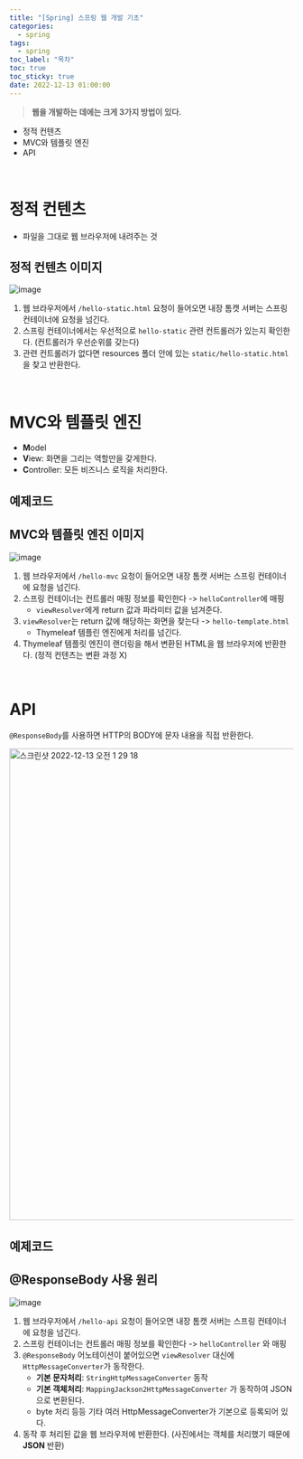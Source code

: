 ```yaml
---
title: "[Spring] 스프링 웹 개발 기초"
categories:
  - spring
tags:
  - spring
toc_label: "목차"
toc: true
toc_sticky: true
date: 2022-12-13 01:00:00
---
```


> **웹을 개발하는 데에는 크게 3가지 방법이 있다.**

- 정적 컨텐츠
- MVC와 템플릿 엔진
- API

<br>

# 정적 컨텐츠

- 파일을 그대로 웹 브라우저에 내려주는 것

## 정적 컨텐츠 이미지

![image](https://user-images.githubusercontent.com/93996283/207093722-0d4e0838-145a-4445-8dbe-9e9d3781c904.png)

1. 웹 브라우저에서 `/hello-static.html` 요청이 들어오면 내장 톰캣 서버는 스프링 컨테이너에 요청을 넘긴다.
2. 스프링 컨테이너에서는 우선적으로 `hello-static` 관련 컨트롤러가 있는지 확인한다. (컨트롤러가 우선순위를 갖는다)
3. 관련 컨트롤러가 없다면 resources 폴더 안에 있는 `static/hello-static.html`을 찾고 반환한다.

<br>

# MVC와 템플릿 엔진

- **M**odel
- **V**iew: 화면을 그리는 역할만을 갖게한다.
- **C**ontroller: 모든 비즈니스 로직을 처리한다.

## 예제코드

<script src="https://gist.github.com/1eejisoo/3cf011d35f40d0d3f73d0eff06006327.js"></script>

## MVC와 템플릿 엔진 이미지

![image](https://user-images.githubusercontent.com/93996283/207097217-1c254dd9-864c-45b4-b013-22d7e4ecefd3.png)

1. 웹 브라우저에서 `/hello-mvc` 요청이 들어오면 내장 톰캣 서버는 스프링 컨테이너에 요청을 넘긴다.
2. 스프링 컨테이너는 컨트롤러 매핑 정보를 확인한다 -> `helloController`에 매핑
   - `viewResolver`에게 return 값과 파라미터 값을 넘겨준다.
3. `viewResolver`는 return 값에 해당하는 화면을 찾는다 -> `hello-template.html`
   - Thymeleaf 템플린 엔진에게 처리를 넘긴다.
4. Thymeleaf 템플릿 엔진이 랜더링을 해서 변환된 HTML을 웹 브라우저에 반환한다. (정적 컨텐츠는 변환 과정 X)

<br>

# API

`@ResponseBody`를 사용하면 HTTP의 BODY에 문자 내용을 직접 반환한다.

<img width="835" alt="스크린샷 2022-12-13 오전 1 29 18" src="https://user-images.githubusercontent.com/93996283/207099713-796f7bc6-0b07-484f-9e3d-70710da4daf6.png">

## 예제코드

<script src="https://gist.github.com/1eejisoo/b928355074c8002fdf1d1f0ecc07f392.js"></script>

## @ResponseBody 사용 원리

![image](https://user-images.githubusercontent.com/93996283/207101320-264b1812-604f-4131-a441-2fa3a1c3f613.png)

1. 웹 브라우저에서 `/hello-api` 요청이 들어오면 내장 톰캣 서버는 스프링 컨테이너에 요청을 넘긴다.
2. 스프링 컨테이너는 컨트롤러 매핑 정보를 확인한다 -> `helloController` 와 매핑
3. `@ResponseBody` 어노테이션이 붙어있으면 `viewResolver` 대신에 `HttpMessageConverter`가 동작한다.
   - **기본 문자처리**: `StringHttpMessageConverter`  동작
   - **기본 객체처리**: `MappingJackson2HttpMessageConverter` 가 동작하여 JSON으로 변환된다.
   - byte 처리 등등 기타 여러 HttpMessageConverter가 기본으로 등록되어 있다.
4. 동작 후 처리된 값을 웹 브라우저에 반환한다. (사진에서는 객체를 처리했기 때문에 **JSON** 반환)